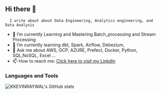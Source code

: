 ## Hi there 👋
      I write about about Data Engineering, Analytics engineering, and Data Analysis

- 🔭 I’m currently Learning and Mastering Batch_processing and Stream Processing 
- 🌱 I’m currently learning dbt, Spark, Airflow, Debezium,  
- 💬 Ask me about AWS, GCP, AZURE, Prefect, Docker, Python, SQL,NoSQL, Excel ...
- 📫 How to reach me: [Click here to visit my LinkdIn](linkedin.com/in/rono-kelvin-6aa007187)


### Languages and Tools

![KKEVINRAYWAL's GitHub stats](https://github-readme-stats.vercel.app/api/top-langs/?username=KKEVINRAYWAL&layout=compact)
